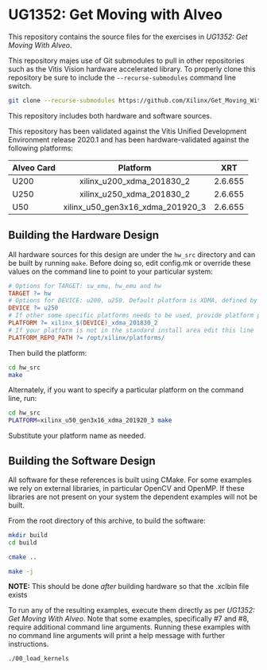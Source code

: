 # UG1352: Get Moving with Alveo

This repository contains the source files for the exercises in *UG1352: Get Moving
With Alveo*.

This repository majes use of Git submodules to pull in other repositories such as
the Vitis Vision hardware accelerated library. To properly clone this repository
be sure to include the ```--recurse-submodules``` command line switch.

```bash
git clone --recurse-submodules https://github.com/Xilinx/Get_Moving_With_Alveo.git
```

This repository includes both hardware and software sources.

This repository has been validated against the Vitis Unified Development Environment
release 2020.1 and has been hardware-validated against the following platforms:

| Alveo Card |         Platform                 |   XRT    |
| :--------- | :------------------------------: | :------: |
| U200       | xilinx_u200_xdma_201830_2        | 2.6.655  |
| U250       | xilinx_u250_xdma_201830_2        | 2.6.655  |
| U50        | xilinx_u50_gen3x16_xdma_201920_3 | 2.6.655  |

## Building the Hardware Design

All hardware sources for this design are under the `hw_src` directory and can
be built by running `make`. Before doing so, edit config.mk or override these
values on the command line to point to your particular system:

```Makefile
# Options for TARGET: sw_emu, hw_emu and hw
TARGET ?= hw
# Options for DEVICE: u200, u250. Default platform is XDMA, defined by PLATFORM
DEVICE ?= u250
# If other some specific platforms needs to be used, provide platform path directly
PLATFORM ?= xilinx_$(DEVICE)_xdma_201830_2
# If your platform is not in the standard install area edit this line
PLATFORM_REPO_PATH ?= /opt/xilinx/platforms/
```

Then build the platform:

```bash
cd hw_src
make
```

Alternately, if you want to specify a particular platform on the command line, run:

```bash
cd hw_src
PLATFORM=xilinx_u50_gen3x16_xdma_201920_3 make
```

Substitute your platform name as needed.

## Building the Software Design

All software for these references is built using CMake. For some examples we rely
on external libraries, in particular OpenCV and OpenMP. If these libraries are not
present on your system the dependent examples will not be built.

From the root directory of this archive, to build the software:

```bash
mkdir build
cd build

cmake ..

make -j
```

**NOTE:** This should be done *after* building hardware so that the .xclbin file exists

To run any of the resulting examples, execute them directly as per *UG1352: Get Moving
With Alveo*. Note that some examples, specifically #7 and #8, require additional command line
arguments. Running these examples with no command line arguments will print a help
message with further instructions.

```bash
./00_load_kernels
```
